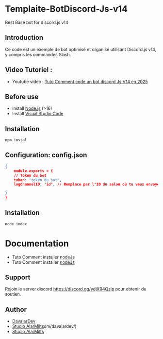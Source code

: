 # Templaite-BotDiscord-Js-v14
Best Base bot for discord.js v14

## Introduction
Ce code est un exemple de bot optimisé et organisé utilisant Discord.js v14, y compris les commandes Slash.

## Video Tutoriel :
- Youtube video : [Tuto Comment code un bot discord Js V14 en 2025]([https://www.youtube.com/watch?v=](https://www.youtube.com/watch?v=OcQATlstpTo&list=PLBdUMeZpCxZjx4XLgavRV4vlfCZ5mTZ8M&pp=gAQB))

## Before use
- Install [Node.js](https://nodejs.org/en/download) (>16) 
- Install [Visual Studio Code](https://code.visualstudio.com/)

## Installation
```sh
npm instal
```

## Configuration: config.json
```json
{
    module.exports = {
    // Token du bot
    token: "token du bot", 
    logChannelID: 'id', // Remplace par l'ID du salon où tu veux envoyer les logs

}
}
```

## Installation
```sh
node index
```

#  Documentation
- Tuto Comment installer [nodeJs]()
- Tuto Comment installer [nodeJs]()

## Support
Rejoin le server discord https://discord.gg/ydjXR4Qzjp pour obtenir du soutien.

## Author
- [DavalarDev](https://github.com/davalardev/)
- [Studio AlarMilts](https://github.com/studio-alarmilts/)om/davalardev/)
- [Studio AlarMilts](https://github.com/studio-alarmilts/)
